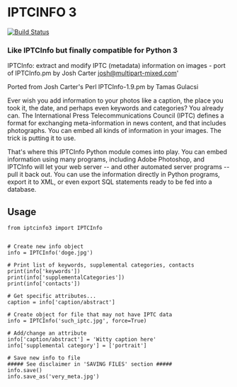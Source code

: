 # IPTCINFO 3

[![Build Status](https://travis-ci.org/crccheck/iptcinfo3.svg?branch=master)](https://travis-ci.org/crccheck/iptcinfo3)

### Like IPTCInfo but finally compatible for Python 3

IPTCInfo: extract and modify IPTC (metadata) information on images - port of IPTCInfo.pm by Josh Carter <josh@multipart-mixed.com>'

Ported from Josh Carter's Perl IPTCInfo-1.9.pm by Tamas Gulacsi

Ever wish you add information to your photos like a caption, the place
you took it, the date, and perhaps even keywords and categories? You
already can. The International Press Telecommunications Council (IPTC)
defines a format for exchanging meta-information in news content, and
that includes photographs. You can embed all kinds of information in
your images. The trick is putting it to use.

That's where this IPTCInfo Python module comes into play. You can embed
information using many programs, including Adobe Photoshop, and
IPTCInfo will let your web server -- and other automated server
programs -- pull it back out. You can use the information directly in
Python programs, export it to XML, or even export SQL statements ready
to be fed into a database.

Usage
-----

    from iptcinfo3 import IPTCInfo


    # Create new info object
    info = IPTCInfo('doge.jpg')

    # Print list of keywords, supplemental categories, contacts
    print(info['keywords'])
    print(info['supplementalCategories'])
    print(info['contacts'])

    # Get specific attributes...
    caption = info['caption/abstract']

    # Create object for file that may not have IPTC data
    info = IPTCInfo('such_iptc.jpg', force=True)

    # Add/change an attribute
    info['caption/abstract'] = 'Witty caption here'
    info['supplemental category'] = ['portrait']

    # Save new info to file
    ##### See disclaimer in 'SAVING FILES' section #####
    info.save()
    info.save_as('very_meta.jpg')
